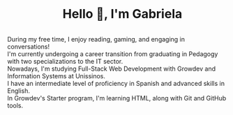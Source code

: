
<!--h1 without bottom border-->
<div id="user-content-toc">
  <ul align="center">
    <summary><h1 style="display: inline-block">Hello 👋, I'm Gabriela</h1></summary>
  </ul>
</div>


During my free time, I enjoy reading, gaming, and engaging in conversations!<br> 
I'm currently undergoing a career transition from graduating in Pedagogy with two specializations to the IT sector.<br>
Nowadays, I'm studying Full-Stack Web Development with Growdev and Information Systems at Unissinos.<br>
I have an intermediate level of proficiency in Spanish and advanced skills in English.<br> 
In Growdev's Starter program, I'm learning HTML, along with Git and GitHub tools.<br>


